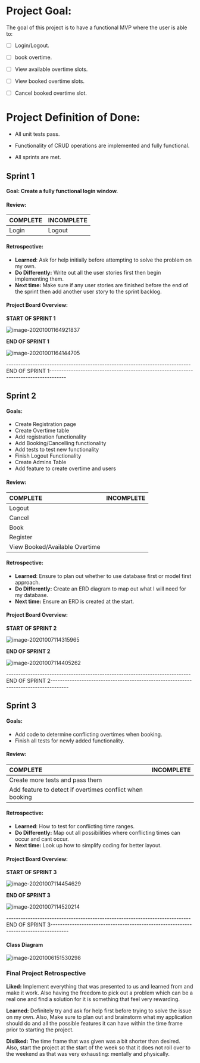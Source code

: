# Project Goal:  

The goal of this project is to have a functional MVP where the user is able to:

- [ ] Login/Logout.

- [ ] book overtime.
- [ ] View available overtime slots.
- [ ] View booked overtime slots.
- [ ] Cancel booked overtime slot. 

# Project Definition of Done:

* All unit tests pass.
* Functionality of CRUD operations are implemented and fully functional.

* All sprints are met.



## Sprint 1

#### Goal: Create a fully functional login window.

#### Review: 

| COMPLETE | INCOMPLETE |
| :------- | ---------- |
| Login    | Logout     |

#### Retrospective:

* **Learned**: Ask for help initially before attempting to solve the problem on my own.
* **Do Differently:** Write out all the user stories first then begin implementing them.
* **Next time:** Make sure if any user stories are finished before the end of the sprint then add another user story to the sprint backlog.

#### Project Board Overview:

**START OF SPRINT 1**

![image-20201001164921837](images/image-20201001164921837.png)



**END OF SPRINT 1**

![image-20201001164144705](images/image-20201001164144705.png)





-----------------------------------------------------------------------------END OF SPRINT 1-------------------------------------------------------------------------------------





## Sprint 2

#### Goals: 

* Create Registration page
* Create Overtime table
* Add registration functionality
* Add Booking/Cancelling functionality
* Add tests to test new functionality
* Finish Logout Functionality
* Create Admins Table
* Add feature to create overtime and users

#### Review: 

| COMPLETE                       | INCOMPLETE |
| :----------------------------- | ---------- |
| Logout                         |            |
| Cancel                         |            |
| Book                           |            |
| Register                       |            |
| View Booked/Available Overtime |            |

#### Retrospective:

* **Learned**: Ensure to plan out whether to use database first or model first approach.
* **Do Differently:** Create an ERD diagram to map out what I will need for my database.
* **Next time:** Ensure an ERD is created at the start.



#### Project Board Overview:

**START OF SPRINT 2**

![image-20201007114315965](images/image-20201007114315965.png)



**END OF SPRINT 2**

![image-20201007114405262](images/image-20201007114405262.png)

-----------------------------------------------------------------------------END OF SPRINT 2-------------------------------------------------------------------------------------



## Sprint 3

#### Goals: 

* Add code to determine conflicting overtimes when booking.
* Finish all tests for newly added functionality.

#### Review: 

| COMPLETE                                                 | INCOMPLETE |
| :------------------------------------------------------- | ---------- |
| Create more tests and pass them                          |            |
| Add feature to detect if overtimes conflict when booking |            |

#### Retrospective:

* **Learned**: How to test for conflicting time ranges.
* **Do Differently:** Map out all possibilities where conflicting times can occur and cant occur.
* **Next time:** Look up how to simplify coding for better layout.

#### Project Board Overview:

**START OF SPRINT 3**

![image-20201007114454629](images/image-20201007114454629.png)

**END OF SPRINT 3**

![image-20201007114520214](images/image-20201007114520214.png)

-----------------------------------------------------------------------------END OF SPRINT 3-------------------------------------------------------------------------------------



#### Class Diagram

![image-20201006151530298](images/image-20201006151530298.png)





### Final Project Retrospective

**Liked:** Implement everything that was presented to us and learned from and make it work. Also having the freedom to pick out a problem which can be a real one and find a solution for it is something that feel very rewarding.

**Learned:** Definitely try and ask for help first before trying to solve the issue on my own. Also, Make sure to plan out and brainstorm what my application should do and all the possible features it can have within the time frame prior to starting the project.

**Disliked:** The time frame that was given was a bit shorter than desired. Also, start the project at the start of the week so that it does not roll over to the weekend as that was very exhausting: mentally and physically.